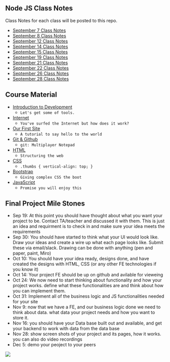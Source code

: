 ## Node JS Class Notes

Class Notes for each class will be posted to this repo. 

- [September 7 Class Notes](https://github.com/aria-mdr/Node-JS-Class-Notes/tree/main/Sep-7)
- [September 8 Class Notes](https://github.com/aria-mdr/Sep8-Class-Notes/tree/main/Sep-8)
- [September 12 Class Notes](https://github.com/aria-mdr/Sep8-Class-Notes/tree/main/Sep-12)
- [September 14 Class Notes](https://github.com/aria-mdr/Sep8-Class-Notes/tree/main/Sep-14)
- [September 15 Class Notes](https://github.com/aria-mdr/Sep8-Class-Notes/tree/main/Sep-15)
- [September 19 Class Notes](https://github.com/aria-mdr/Sep8-Class-Notes/tree/main/Sep-19)
- [September 21 Class Notes](https://github.com/aria-mdr/Sep8-Class-Notes/tree/main/Sep-21)
- [September 22 Class Notes](https://github.com/aria-mdr/Sep8-Class-Notes/tree/main/Sep-22)
- [September 26 Class Notes](https://github.com/aria-mdr/Sep8-Class-Notes/tree/main/Sep-26)
- [September 28 Class Notes](https://github.com/aria-mdr/Sep8-Class-Notes/tree/main/Sep-28)


## Course Material 

* [Introduction to Development](intro.md)
  * `Let's get some of tools.`
* [Internet](internet.md)
  * `You've surfed the Internet but how does it work?`
* [Our First Site](first-site.md)
  * `A tutorial to say hello to the world`
* [Git & Github](git.md)
  * `git: Multiplayer Notepad`
* [HTML](html.md)
  * `Structuring the web`
* [CSS](css.md)
  * `.thumbs { vertical-align: top; }`
* [Bootstrap](bootstrap.md)
  * `Giving complex CSS the boot`
* [JavaScript](javascript.md)
  * `Promise you will enjoy this`

## Final Project Mile Stones 

- Sep 19: At this point you should have thought about what you want your project to be. Contact TA/teacher and discussed it with them. This is just an idea and requirment is to check in and make sure your idea meets the requirements
- Sep 30: You should have started to think what your UI would look like. Draw your ideas and create a wire up what each page looks like. Submit these via email/slack. Drawing can be done with anything (pen and paper, paint, Miro)
- Oct 10: You should have your idea ready, designs done, and have created the designs with HTML, CSS (or any other FE technologies if you know it)
- Oct 14: Your project FE should be up on github and avilable for vieweing 
- Oct 24: We now need to start thinking about functionality and how your project works. define what these functionalities are and think about how you can implement them. 
- Oct 31: Implement all of the business logic and JS functionalities needed for your site
- Nov 9: now that we have a FE, and our business logic done we need to think about data. what data your project needs and how you want to store it. 
- Nov 16: you should have your Data base built out and available, and get your backend to work with data from the data base
- Nov 28: show screen shots of your project and its pages, how it works. you can also do video recordings
- Dec 5: demo your peoject to your peers

![](https://github.com/aria-mdr/Sep8-Class-Notes/blob/main/Project-Deadlines.png)
